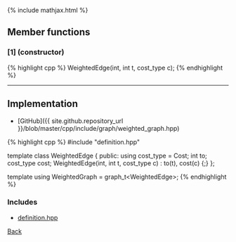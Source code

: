 {% include mathjax.html %}

## Member functions

### [1] (constructor)
{% highlight cpp %}
WeightedEdge(int, int t, cost_type c);
{% endhighlight %}


---------------------------------------

## Implementation

- [GitHub]({{ site.github.repository_url }}/blob/master/cpp/include/graph/weighted_graph.hpp)

{% highlight cpp %}
#include "definition.hpp"

template<typename Cost>
class WeightedEdge {
public:
  using cost_type = Cost;
  int to;
  cost_type cost;
  WeightedEdge(int, int t, cost_type c) : to(t), cost(c) {;}
};

template<typename Cost>
using WeightedGraph = graph_t<WeightedEdge<Cost>>;
{% endhighlight %}

### Includes

- [definition.hpp](definition)

[Back](../..)
